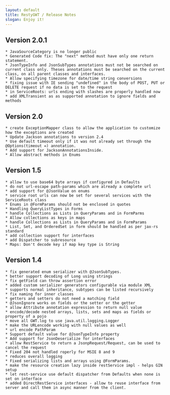 ```yaml
---
layout: default
title: RestyGWT / Release Notes
slogan: Enjoy it!
---
```


## Version 2.0.1

	* JavaSourceCategory is no longer public
	* Generated Code fix: The "next" method must have only one return statement.
	* JsonTypeInfo and JsonSubTypes annotations must not be searched on current class only. Theses annotations must be searched on the current class, on all parent classes and interfaces.
	* Allow specifying timezone for date/time string conversions
	* fixing issue with IE sending "undefined" in the body of POST, PUT or DELETE request if no data is set to the request
	* in ServiceRoots: urls ending with slashes are properly handled now
	* add XMLTransient as as supported annotation to ignore fields and methods

## Version 2.0

	* create ExceptionMapper class to allow the application to customize how the exceptions are created
	* Update Jackson annotations to version 2.4
	* Use default timeout only if it was not already set through the @Options(timeout =) annotation.
	* Add support for JacksonAnnotationsInside.
	* Allow abstract methods in Enums

## Version 1.5

	* allow to use base64 byte arrays if configured in Defaults
	* do not url-escape path-params which are already a complete url
	* add support for @JsonValue on enums
	* service root urls can now be set for several services with the ServiceRoots class
	* Enums in @FormParams should not be enclosed in quotes
	* Handling QueryListTypes in Forms
	* handle Collections as Lists in QueryParams and in FormParms
	* Allow collections as keys in maps
	* handle Collections as Lists in QueryParams and in FormParams
	* List, Set, and OrderedSet in form should be handled as per jax-rs standard
	* add collection support for interfaces
	* add Dispatcher to subresource
	* Maps: Don't decode key if map key type is String
	
## Version 1.4

    * fix generated enum serializer with @JsonSubTypes.
    * better support decoding of Long using strings
    * fix getField can throw assertion error
	* added custom serializer generators configurable via module XML
	* supports normal inheritance, subtypes can be listed recursively
	* fix naming for inner classes
    * getters and setters do not need a matching field
	* @JsonIgnore works on fields or the setter or the getter
	* allow Attribute annotation expression to return null value
	* encode/decode nested arrays, lists, sets and maps as fields or property of a pojo
	* move all GWT.log to use java.util.logging.Logger
	* make the URLencode working with null values as well
	* url encode PathParam
	* Support default value for @JsonTypeInfo property
	* Add support for JsonDeserialize for interfaces
	* allow RestService to return a JsonpRequest/Request, can be used to cancel the request
	* Fixed 204 not handled roperly for MSIE 8 and 9
	* reduces overall logging
	* Fixed serializing lists and arrays using @FormParams.
	* make the resource creation lazy inside restService impl - helps GIN setup
	* let rest-service use default dispatcher from Defaults when none is set on interface
	* added DirectRestService interfaces - allow to reuse interface from server and call them in async manner from the client.
